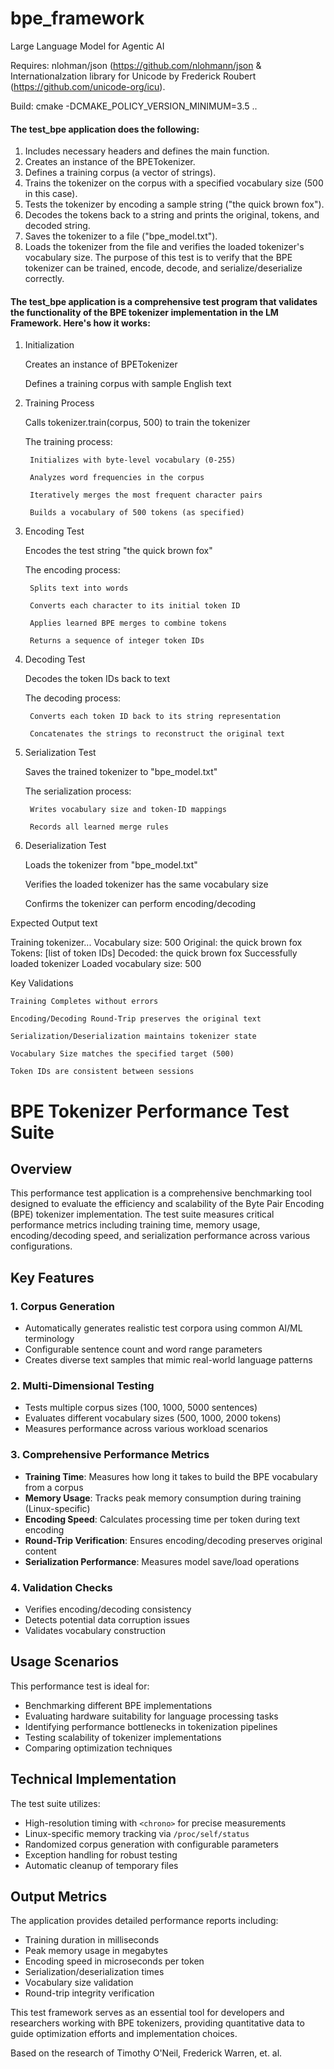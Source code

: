 # bpe_framework
Large Language Model for Agentic AI

Requires: nlohman/json (https://github.com/nlohmann/json & Internationalzation library for Unicode by Frederick Roubert (https://github.com/unicode-org/icu).

Build: cmake -DCMAKE_POLICY_VERSION_MINIMUM=3.5 ..

#### The test_bpe application does the following:
 1. Includes necessary headers and defines the main function.
 2. Creates an instance of the BPETokenizer.
 3. Defines a training corpus (a vector of strings).
 4. Trains the tokenizer on the corpus with a specified vocabulary size (500 in this case).
 5. Tests the tokenizer by encoding a sample string ("the quick brown fox").
 6. Decodes the tokens back to a string and prints the original, tokens, and decoded string.
 7. Saves the tokenizer to a file ("bpe_model.txt").
 8. Loads the tokenizer from the file and verifies the loaded tokenizer's vocabulary size.
 The purpose of this test is to verify that the BPE tokenizer can be trained, encode, decode, and serialize/deserialize correctly.
 
#### The test_bpe application is a comprehensive test program that validates the functionality of the BPE tokenizer implementation in the LM Framework. Here's how it works:
1. Initialization

    Creates an instance of BPETokenizer

    Defines a training corpus with sample English text

2. Training Process

    Calls tokenizer.train(corpus, 500) to train the tokenizer

    The training process:

        Initializes with byte-level vocabulary (0-255)

        Analyzes word frequencies in the corpus

        Iteratively merges the most frequent character pairs

        Builds a vocabulary of 500 tokens (as specified)

3. Encoding Test

    Encodes the test string "the quick brown fox"

    The encoding process:

        Splits text into words

        Converts each character to its initial token ID

        Applies learned BPE merges to combine tokens

        Returns a sequence of integer token IDs

4. Decoding Test

    Decodes the token IDs back to text

    The decoding process:

        Converts each token ID back to its string representation

        Concatenates the strings to reconstruct the original text

5. Serialization Test

    Saves the trained tokenizer to "bpe_model.txt"

    The serialization process:

        Writes vocabulary size and token-ID mappings

        Records all learned merge rules

6. Deserialization Test

    Loads the tokenizer from "bpe_model.txt"

    Verifies the loaded tokenizer has the same vocabulary size

    Confirms the tokenizer can perform encoding/decoding

Expected Output
text

Training tokenizer...
Vocabulary size: 500
Original: the quick brown fox
Tokens: [list of token IDs]
Decoded: the quick brown fox
Successfully loaded tokenizer
Loaded vocabulary size: 500

Key Validations

    Training Completes without errors

    Encoding/Decoding Round-Trip preserves the original text

    Serialization/Deserialization maintains tokenizer state

    Vocabulary Size matches the specified target (500)

    Token IDs are consistent between sessions

# BPE Tokenizer Performance Test Suite

## Overview

This performance test application is a comprehensive benchmarking tool designed to evaluate the efficiency and scalability of the Byte Pair Encoding (BPE) tokenizer implementation. The test suite measures critical performance metrics including training time, memory usage, encoding/decoding speed, and serialization performance across various configurations.

## Key Features

### 1. Corpus Generation
- Automatically generates realistic test corpora using common AI/ML terminology
- Configurable sentence count and word range parameters
- Creates diverse text samples that mimic real-world language patterns

### 2. Multi-Dimensional Testing
- Tests multiple corpus sizes (100, 1000, 5000 sentences)
- Evaluates different vocabulary sizes (500, 1000, 2000 tokens)
- Measures performance across various workload scenarios

### 3. Comprehensive Performance Metrics
- **Training Time**: Measures how long it takes to build the BPE vocabulary from a corpus
- **Memory Usage**: Tracks peak memory consumption during training (Linux-specific)
- **Encoding Speed**: Calculates processing time per token during text encoding
- **Round-Trip Verification**: Ensures encoding/decoding preserves original content
- **Serialization Performance**: Measures model save/load operations

### 4. Validation Checks
- Verifies encoding/decoding consistency
- Detects potential data corruption issues
- Validates vocabulary construction

## Usage Scenarios

This performance test is ideal for:
- Benchmarking different BPE implementations
- Evaluating hardware suitability for language processing tasks
- Identifying performance bottlenecks in tokenization pipelines
- Testing scalability of tokenizer implementations
- Comparing optimization techniques

## Technical Implementation

The test suite utilizes:
- High-resolution timing with `<chrono>` for precise measurements
- Linux-specific memory tracking via `/proc/self/status`
- Randomized corpus generation with configurable parameters
- Exception handling for robust testing
- Automatic cleanup of temporary files

## Output Metrics

The application provides detailed performance reports including:
- Training duration in milliseconds
- Peak memory usage in megabytes
- Encoding speed in microseconds per token
- Serialization/deserialization times
- Vocabulary size validation
- Round-trip integrity verification

This test framework serves as an essential tool for developers and researchers working with BPE tokenizers, providing quantitative data to guide optimization efforts and implementation choices.

Based on the research of Timothy O'Neil, Frederick Warren, et. al.
